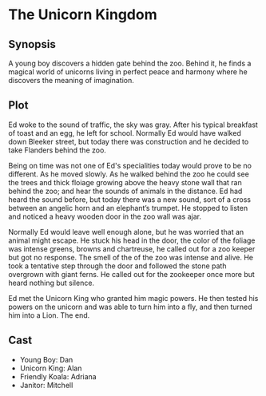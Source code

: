 # The Unicorn Kingdom

## Synopsis

A young boy discovers a hidden gate behind the zoo.
Behind it, he finds a magical world of unicorns living in perfect peace and harmony where he discovers the meaning of imagination.

## Plot

Ed woke to the sound of traffic, the sky was gray.
After his typical breakfast of toast and an egg, he left for school.
Normally Ed would have walked down Bleeker street, but today there was construction and he decided to take Flanders behind the zoo.

Being on time was not one of Ed's specialities today would prove to be no different.
As he moved slowly.
As he walked behind the zoo he could see the trees and thick floiage growing above the heavy stone wall that ran behind the zoo; and hear the sounds of animals in the distance.
Ed had heard the sound before, but today there was a new sound, sort of a cross between an angelic horn and an elephant’s trumpet.
He stopped to listen and noticed a heavy wooden door in the zoo wall was ajar.

Normally Ed would leave well enough alone, but he was worried that an animal might escape.
He stuck his head in the door, the color of the foliage was intense greens, browns and chartreuse, he called out for a zoo keeper but got no response.
The smell of the of the zoo was intense and alive.
He took a tentative step through the door and followed the stone path overgrown with giant ferns.
He called out for the zookeeper once more but heard nothing but silence.

Ed met the Unicorn King who granted him magic powers.
He then tested his powers on the unicorn and was able to turn him into a fly, and then turned him into a Lion.
The end.

## Cast

* Young Boy: Dan
* Unicorn King: Alan
* Friendly Koala: Adriana
* Janitor: Mitchell

